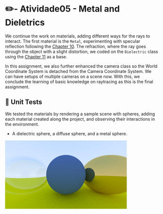 # :pencil2:- Atividade05 - Metal and Dieletrics

We continue the work on materials, adding different ways for the rays to interact. The first material is the `Metal`, experimenting with specular reflection following the [Chapter 10](https://raytracing.github.io/books/RayTracingInOneWeekend.html#metal). The refraction, where the ray goes through the object with a slight distortion, we coded on the `Dielectric` class using the [Chapter 11](https://raytracing.github.io/books/RayTracingInOneWeekend.html#dielectrics) as a base.

In this assignment, we also further enhanced the camera class so the World Coordinate System is detached from the Camera Coordinate System. We can have setups of multiple cameras on a scene now. With this, we conclude the learning of basic knowledge on raytracing as this is the final assignment.

## :test_tube: Unit Tests

We tested the materials by rendering a sample scene with spheres, adding each material created along the project, and observing their interactions in the environment.

- A dielectric sphere, a diffuse sphere, and a metal sphere.

![Materials and Spheres](/Atividade06/Test/output/materials_spheres.png)